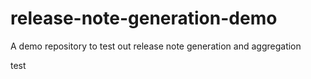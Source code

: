 # release-note-generation-demo
A demo repository to test out release note generation and aggregation

test